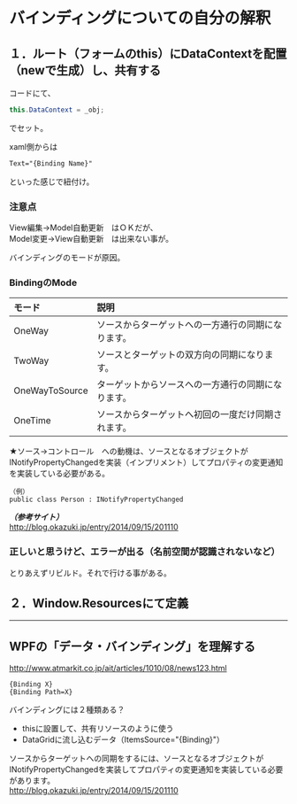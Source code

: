 # バインディングについての自分の解釈

## １．ルート（フォームのthis）にDataContextを配置（newで生成）し、共有する
コードにて、
```cs
this.DataContext = _obj;
```
でセット。    
    
xaml側からは
```xml
Text="{Binding Name}"
```
といった感じで紐付け。

### 注意点
View編集→Model自動更新　はＯＫだが、    
Model変更→View自動更新　は出来ない事が。    
    
バインディングのモードが原因。    
### BindingのMode
|  モード          |    説明                                              |
|:-----------------|:-----------------------------------------------------|
|  OneWay          |  ソースからターゲットへの一方通行の同期になります。  |
|  TwoWay          |  ソースとターゲットの双方向の同期になります。        |
|  OneWayToSource  |  ターゲットからソースへの一方通行の同期になります。  |
|  OneTime         |  ソースからターゲットへ初回の一度だけ同期されます。  |

★ソース→コントロール　への動機は、ソースとなるオブジェクトがINotifyPropertyChangedを実装（インプリメント）してプロパティの変更通知を実装している必要がある。
```
（例）
public class Person : INotifyPropertyChanged
```

***（参考サイト）***    
http://blog.okazuki.jp/entry/2014/09/15/201110

### 正しいと思うけど、エラーが出る（名前空間が認識されないなど）
とりあえずリビルド。それで行ける事がある。    

## ２．Window.Resourcesにて定義

____________________________________________________________________

## WPFの「データ・バインディング」を理解する 
http://www.atmarkit.co.jp/ait/articles/1010/08/news123.html
```
{Binding X}
{Binding Path=X}
```
バインディングには２種類ある？

 * thisに設置して、共有リソースのように使う
 * DataGridに流し込むデータ（ItemsSource="{Binding}"）

ソースからターゲットへの同期をするには、ソースとなるオブジェクトがINotifyPropertyChangedを実装してプロパティの変更通知を実装している必要があります。    
http://blog.okazuki.jp/entry/2014/09/15/201110


